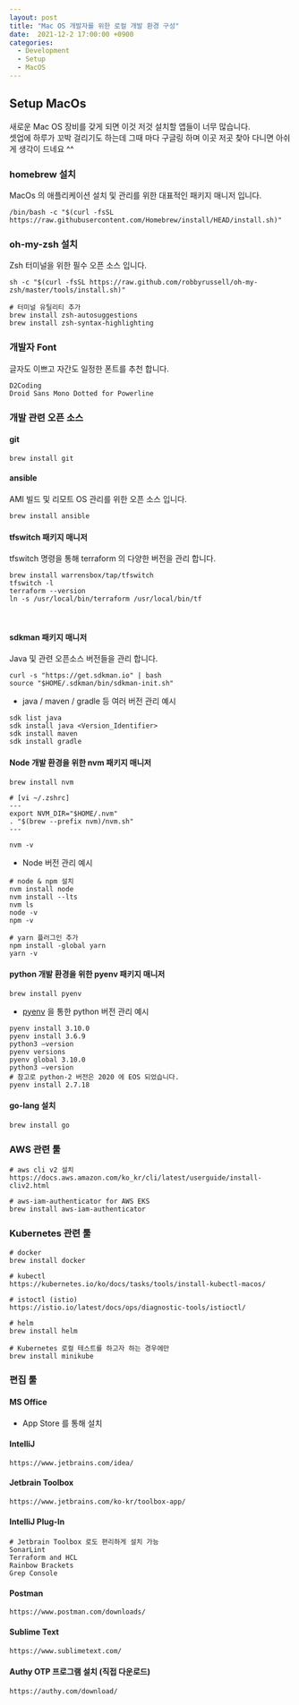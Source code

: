 ```yaml
---
layout: post
title: "Mac OS 개발자를 위한 로컬 개발 환경 구성"
date:  2021-12-2 17:00:00 +0900
categories: 
  - Development
  - Setup
  - MacOS
---
```


## Setup MacOs
새로운 Mac OS 장비를 갖게 되면 이것 저것 설치할 앱들이 너무 많습니다.  
셋업에 하루가 꼬박 걸리기도 하는데 그때 마다 구글링 하며 이곳 저곳 찾아 다니면 아쉬게 생각이 드네요 ^^

### homebrew 설치
MacOs 의 애플리케이션 설치 및 관리를 위한 대표적인 패키지 매니저 입니다. 
```
/bin/bash -c "$(curl -fsSL https://raw.githubusercontent.com/Homebrew/install/HEAD/install.sh)"
```

### oh-my-zsh 설치
Zsh 터미널을 위한 필수 오픈 소스 입니다.
```
sh -c "$(curl -fsSL https://raw.github.com/robbyrussell/oh-my-zsh/master/tools/install.sh)"

# 터미널 유틸리티 추가 
brew install zsh-autosuggestions
brew install zsh-syntax-highlighting
```

### 개발자 Font
글자도 이쁘고 자간도 일정한 폰트를 추천 합니다.
```
D2Coding
Droid Sans Mono Dotted for Powerline
```

### 개발 관련 오픈 소스

#### git 
```shell
brew install git
```

#### ansible
AMI 빌드 및 리모트 OS 관리를 위한 오픈 소스 입니다.
```shell
brew install ansible
```

#### tfswitch 패키지 매니저
tfswitch 명령을 통해 terraform 의 다양한 버전을 관리 합니다.

```shell
brew install warrensbox/tap/tfswitch
tfswitch -l
terraform --version
ln -s /usr/local/bin/terraform /usr/local/bin/tf
```

<br/>

#### sdkman 패키지 매니저
Java 및 관련 오픈소스 버전들을 관리 합니다.
```shell
curl -s "https://get.sdkman.io" | bash
source "$HOME/.sdkman/bin/sdkman-init.sh"
```

- java / maven / gradle 등 여러 버전 관리 예시
```shell
sdk list java 
sdk install java <Version_Identifier>
sdk install maven
sdk install gradle
```

#### Node 개발 환경을 위한 nvm 패키지 매니저 
```shell
brew install nvm

# [vi ~/.zshrc]
---
export NVM_DIR="$HOME/.nvm"
. "$(brew --prefix nvm)/nvm.sh"
---

nvm -v
```

- Node 버전 관리 예시 
```shell
# node & npm 설치 
nvm install node
nvm install --lts
nvm ls
node -v
npm -v

# yarn 플러그인 추가
npm install -global yarn
yarn -v
```

#### python 개발 환경을 위한 pyenv 패키지 매니저
```shell
brew install pyenv
```
- [pyenv](https://www.daleseo.com/python-pyenv/) 을 통한 python 버전 관리 예시
```shell
pyenv install 3.10.0
pyenv install 3.6.9
python3 —version
pyenv versions
pyenv global 3.10.0
python3 —version
# 참고로 python-2 버전은 2020 에 EOS 되었습니다.
pyenv install 2.7.18
```

#### go-lang 설치
```shell
brew install go
```


### AWS 관련 툴

```shell
# aws cli v2 설치
https://docs.aws.amazon.com/ko_kr/cli/latest/userguide/install-cliv2.html

# aws-iam-authenticator for AWS EKS
brew install aws-iam-authenticator
```

### Kubernetes 관련 툴

```shell
# docker
brew install docker

# kubectl
https://kubernetes.io/ko/docs/tasks/tools/install-kubectl-macos/

# istoctl (istio)
https://istio.io/latest/docs/ops/diagnostic-tools/istioctl/

# helm
brew install helm

# Kubernetes 로컬 테스트를 하고자 하는 경우에만 
brew install minikube
```

### 편집 툴

#### MS Office
- App Store 를 통해 설치 

#### IntelliJ
```
https://www.jetbrains.com/idea/
```

#### Jetbrain Toolbox
```
https://www.jetbrains.com/ko-kr/toolbox-app/
```

#### IntelliJ Plug-In
```
# Jetbrain Toolbox 로도 편리하게 설치 가능
SonarLint
Terraform and HCL
Rainbow Brackets
Grep Console
```

#### Postman
```
https://www.postman.com/downloads/
```

#### Sublime Text
```
https://www.sublimetext.com/
```

#### Authy OTP 프로그램 설치 (직접 다운로드)
```
https://authy.com/download/
```

